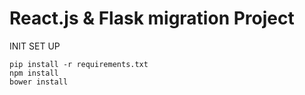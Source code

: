 React.js & Flask migration Project
===

INIT SET UP

	pip install -r requirements.txt
	npm install
	bower install